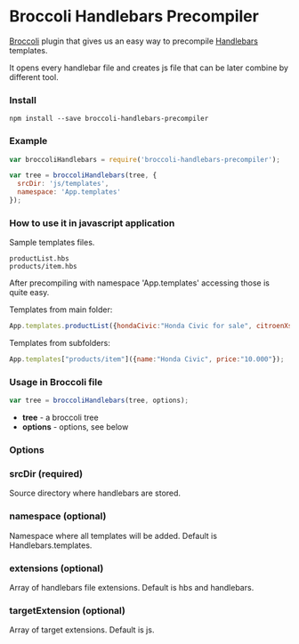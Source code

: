 # Broccoli Handlebars Precompiler

[Broccoli](https://github.com/broccolijs/broccoli) plugin that gives us an easy way to precompile [Handlebars](http://handlebarsjs.com/) templates.

It opens every handlebar file and creates js file that can be later combine by different tool.

### Install
```
npm install --save broccoli-handlebars-precompiler
```

### Example
```js
var broccoliHandlebars = require('broccoli-handlebars-precompiler');

var tree = broccoliHandlebars(tree, {
  srcDir: 'js/templates',
  namespace: 'App.templates'
});

```

### How to use it in javascript application

Sample templates files.

```
productList.hbs
products/item.hbs

```

After precompiling with namespace 'App.templates' accessing those is quite easy.

Templates from main folder:
```javascript
App.templates.productList({hondaCivic:"Honda Civic for sale", citroenXsara:"Citroen Xsara for sale"});
```

Templates from subfolders:
```javascript
App.templates["products/item"]({name:"Honda Civic", price:"10.000"});
```

### Usage in Broccoli file

```js
var tree = broccoliHandlebars(tree, options);
```
- **tree** - a broccoli tree
- **options** - options, see below

### Options

### srcDir (required)

Source directory where handlebars are stored.

### namespace (optional)

Namespace where all templates will be added. Default is Handlebars.templates.

### extensions (optional)

Array of handlebars file extensions. Default is hbs and handlebars.

### targetExtension (optional)

Array of target extensions. Default is js.
